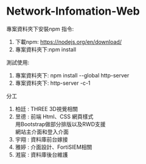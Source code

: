 # Network-Infomation-Web

專案資料夾下安裝npm 指令:
1. 下載npm: https://nodejs.org/en/download/
2. 專案資料夾下:npm install

測試使用:
1. 專案資料夾下: npm install --global http-server
2. 專案資料夾下: http-server -c-1

分工
1. 柏廷 : THREE 3D視覺相關
2. 昱德 : 前端 Html、CSS 網頁樣式  
          用Bootstrap做部分排版以及RWD支援  
          網站主介面和登入介面  
3. 宇翔 : 資料庫前台嫁接
4. 雅婷 : 介面設計、FortiSIEM相關
5. 溎宸 : 資料庫後台維護
